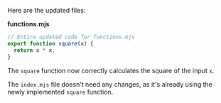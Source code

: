 Here are the updated files:

**functions.mjs**

```javascript
// Entire updated code for functions.mjs
export function square(x) {
  return x * x;
}
```

The `square` function now correctly calculates the square of the input `x`.

The `index.mjs` file doesn't need any changes, as it's already using the newly implemented `square` function.